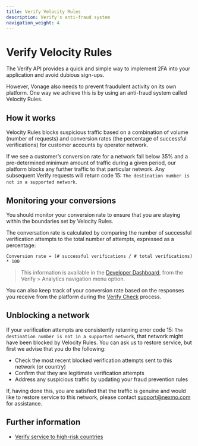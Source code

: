 ```yaml
---
title: Verify Velocity Rules
description: Verify's anti-fraud system
navigation_weight: 4
---
```


# Verify Velocity Rules

The Verify API provides a quick and simple way to implement 2FA into your application and avoid dubious sign-ups.

However, Vonage also needs to prevent fraudulent activity on its own platform. One way we achieve this is by using an anti-fraud system called Velocity Rules.

## How it works

Velocity Rules blocks suspicious traffic based on a combination of volume (number of requests) and conversion rates (the percentage of successful verifications) for customer accounts by operator network.

If we see a customer’s conversion rate for a network fall below 35% and a pre-determined minimum amount of traffic during a given period, our platform blocks any further traffic to that particular network. Any subsequent Verify requests will return code 15: `The destination number is not in a supported network`.

## Monitoring your conversions

You should monitor your conversion rate to ensure that you are staying within the boundaries set by Velocity Rules.

The conversation rate is calculated by comparing the number of successful verification attempts to the total number of attempts, expressed as a percentage:

`Conversion rate = (# successful verifications / # total verifications) * 100`

> This information is available in the [Developer Dashboard](https://dashboard.nexmo.com/verify/analytics), from the Verify > Analytics navigation menu option.

You can also keep track of your conversion rate based on the responses you receive from the platform during the [Verify Check](/api/verify#verifyCheck) process.

## Unblocking a network

If your verification attempts are consistently returning error code 15: `The destination number is not in a supported network`, that network might have been blocked by Velocity Rules. You can ask us to restore service, but first we advise that you do the following:

* Check the most recent blocked verification attempts sent to this network (or country)
* Confirm that they are legitimate verification attempts
* Address any suspicious traffic by updating your fraud prevention rules

If, having done this, you are satisfied that the traffic is genuine and would like to restore service to this network, please contact support@nexmo.com for assistance.

## Further information

* [Verify service to high-risk countries](https://help.nexmo.com/hc/en-us/articles/360018406532)

